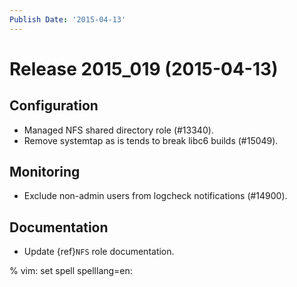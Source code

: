 ```yaml
---
Publish Date: '2015-04-13'
---
```


# Release 2015_019 (2015-04-13)

## Configuration

- Managed NFS shared directory role (#13340).
- Remove systemtap as is tends to break libc6 builds (#15049).

## Monitoring

- Exclude non-admin users from logcheck notifications (#14900).

## Documentation

- Update {ref}`NFS` role documentation.

% vim: set spell spelllang=en:
